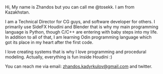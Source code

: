 Hi, My name is Zhandos but you can call me @tosekk. I am from Kazakhstan.

I am a Technical Director for CG guys, and software developer for others. I primarily use SideFX Houdini and Blender that is why my main programming language is Python, though C/C++ are entering with baby steps into my life. In addition to all of that, I am learning Odin programming language which got its place in my heart after the first code.

I love creating systems that is why I love programming and procedural modeling. Actually, everything is fun inside Houdini :)

You can reach me via email: zhandos.kadyrkulov@gmail.com and twitter.
